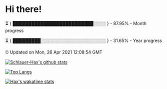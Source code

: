# Hi there!

⏳ { ██████████████████████████░░░░ } - 87.95% - Month progress

⏳ { █████████░░░░░░░░░░░░░░░░░░░░░ } - 31.65% - Year progress

⏰ Updated on Mon, 26 Apr 2021 12:08:54 GMT


[![Schlauer-Hax's github stats](https://github-readme-stats.vercel.app/api?username=Schlauer-Hax&show_icons=true&theme=dark&count_private=true)](https://github.com/Schlauer-Hax)


[![Top Langs](https://github-readme-stats.vercel.app/api/top-langs/?username=Schlauer-Hax&layout=compact&theme=dark)](https://github.com/Schlauer-Hax?tab=repositories)


[![Hax's wakatime stats](https://github-readme-stats.vercel.app/api/wakatime?username=Hax&theme=dark)](https://wakatime.com/@Hax)

